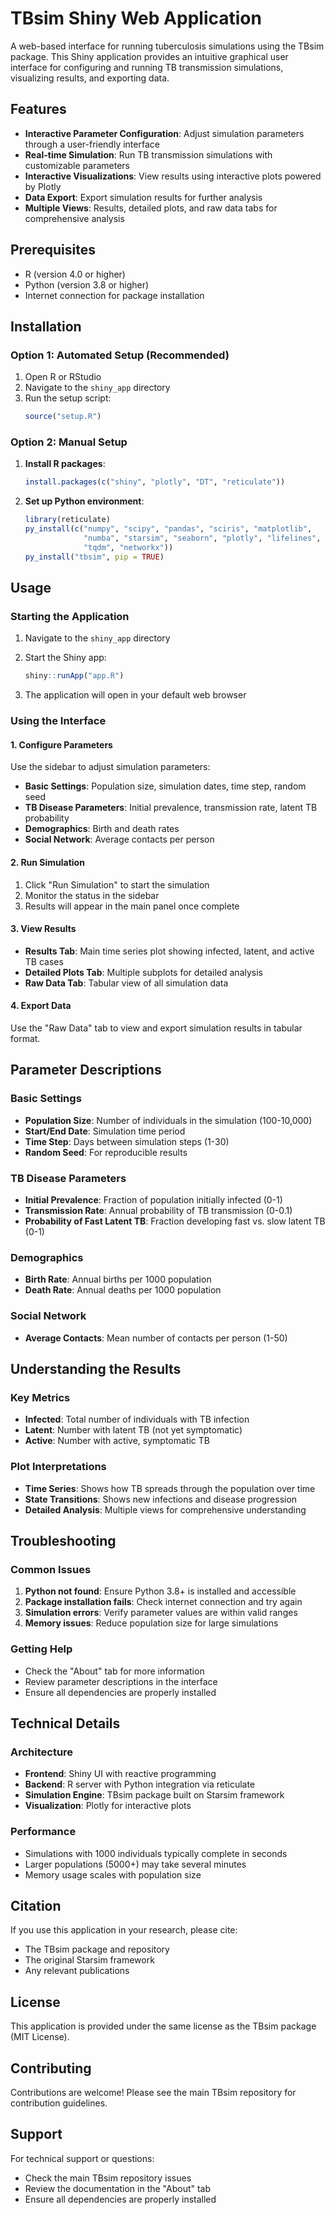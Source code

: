 # TBsim Shiny Web Application

A web-based interface for running tuberculosis simulations using the TBsim package. This Shiny application provides an intuitive graphical user interface for configuring and running TB transmission simulations, visualizing results, and exporting data.

## Features

- **Interactive Parameter Configuration**: Adjust simulation parameters through a user-friendly interface
- **Real-time Simulation**: Run TB transmission simulations with customizable parameters
- **Interactive Visualizations**: View results using interactive plots powered by Plotly
- **Data Export**: Export simulation results for further analysis
- **Multiple Views**: Results, detailed plots, and raw data tabs for comprehensive analysis

## Prerequisites

- R (version 4.0 or higher)
- Python (version 3.8 or higher)
- Internet connection for package installation

## Installation

### Option 1: Automated Setup (Recommended)

1. Open R or RStudio
2. Navigate to the `shiny_app` directory
3. Run the setup script:
   ```r
   source("setup.R")
   ```

### Option 2: Manual Setup

1. **Install R packages**:
   ```r
   install.packages(c("shiny", "plotly", "DT", "reticulate"))
   ```

2. **Set up Python environment**:
   ```r
   library(reticulate)
   py_install(c("numpy", "scipy", "pandas", "sciris", "matplotlib", 
                "numba", "starsim", "seaborn", "plotly", "lifelines", 
                "tqdm", "networkx"))
   py_install("tbsim", pip = TRUE)
   ```

## Usage

### Starting the Application

1. Navigate to the `shiny_app` directory
2. Start the Shiny app:
   ```r
   shiny::runApp("app.R")
   ```

3. The application will open in your default web browser

### Using the Interface

#### 1. Configure Parameters

Use the sidebar to adjust simulation parameters:

- **Basic Settings**: Population size, simulation dates, time step, random seed
- **TB Disease Parameters**: Initial prevalence, transmission rate, latent TB probability
- **Demographics**: Birth and death rates
- **Social Network**: Average contacts per person

#### 2. Run Simulation

1. Click "Run Simulation" to start the simulation
2. Monitor the status in the sidebar
3. Results will appear in the main panel once complete

#### 3. View Results

- **Results Tab**: Main time series plot showing infected, latent, and active TB cases
- **Detailed Plots Tab**: Multiple subplots for detailed analysis
- **Raw Data Tab**: Tabular view of all simulation data

#### 4. Export Data

Use the "Raw Data" tab to view and export simulation results in tabular format.

## Parameter Descriptions

### Basic Settings
- **Population Size**: Number of individuals in the simulation (100-10,000)
- **Start/End Date**: Simulation time period
- **Time Step**: Days between simulation steps (1-30)
- **Random Seed**: For reproducible results

### TB Disease Parameters
- **Initial Prevalence**: Fraction of population initially infected (0-1)
- **Transmission Rate**: Annual probability of TB transmission (0-0.1)
- **Probability of Fast Latent TB**: Fraction developing fast vs. slow latent TB (0-1)

### Demographics
- **Birth Rate**: Annual births per 1000 population
- **Death Rate**: Annual deaths per 1000 population

### Social Network
- **Average Contacts**: Mean number of contacts per person (1-50)

## Understanding the Results

### Key Metrics
- **Infected**: Total number of individuals with TB infection
- **Latent**: Number with latent TB (not yet symptomatic)
- **Active**: Number with active, symptomatic TB

### Plot Interpretations
- **Time Series**: Shows how TB spreads through the population over time
- **State Transitions**: Shows new infections and disease progression
- **Detailed Analysis**: Multiple views for comprehensive understanding

## Troubleshooting

### Common Issues

1. **Python not found**: Ensure Python 3.8+ is installed and accessible
2. **Package installation fails**: Check internet connection and try again
3. **Simulation errors**: Verify parameter values are within valid ranges
4. **Memory issues**: Reduce population size for large simulations

### Getting Help

- Check the "About" tab for more information
- Review parameter descriptions in the interface
- Ensure all dependencies are properly installed

## Technical Details

### Architecture
- **Frontend**: Shiny UI with reactive programming
- **Backend**: R server with Python integration via reticulate
- **Simulation Engine**: TBsim package built on Starsim framework
- **Visualization**: Plotly for interactive plots

### Performance
- Simulations with 1000 individuals typically complete in seconds
- Larger populations (5000+) may take several minutes
- Memory usage scales with population size

## Citation

If you use this application in your research, please cite:

- The TBsim package and repository
- The original Starsim framework
- Any relevant publications

## License

This application is provided under the same license as the TBsim package (MIT License).

## Contributing

Contributions are welcome! Please see the main TBsim repository for contribution guidelines.

## Support

For technical support or questions:
- Check the main TBsim repository issues
- Review the documentation in the "About" tab
- Ensure all dependencies are properly installed
